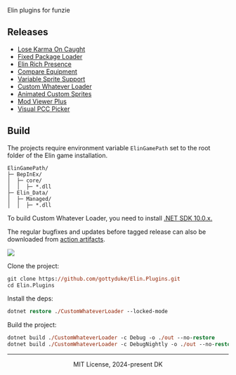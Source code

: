 Elin plugins for funzie

## Releases
- [Lose Karma On Caught](./KarmaOnCaught/)
- [Fixed Package Loader](./FixedPackageLoader/)
- [Elin Rich Presence](./ElinRichPresence/)
- [Compare Equipment](./EquipmentComparison/)
- [Variable Sprite Support](./VariableSpriteSupport/)
- [Custom Whatever Loader](./CustomWhateverLoader/)
- [Animated Custom Sprites](./AnimatedCustomSprites/)
- [Mod Viewer Plus](./ModViewerPlus/)
- [Visual PCC Picker](./CharacterCustomizerPlus/)

## Build
The projects require environment variable `ElinGamePath` set to the root folder of the Elin game installation.
```
ElinGamePath/
├─ BepInEx/
│  ├─ core/
│  │  ├─ *.dll
├─ Elin_Data/
│  ├─ Managed/
│  │  ├─ *.dll
```

To build Custom Whatever Loader, you need to install [.NET SDK 10.0.x.](https://dotnet.microsoft.com/en-us/download/dotnet/10.0)

The regular bugfixes and updates before tagged release can also be downloaded from [action artifacts](https://github.com/gottyduke/Elin.Plugins/actions).

![](https://github.com/gottyduke/Elin.Plugins/actions/workflows/cwl_ci.yml/badge.svg)

Clone the project:
```ps
git clone https://github.com/gottyduke/Elin.Plugins.git
cd Elin.Plugins
```

Install the deps:
```ps
dotnet restore ./CustomWhateverLoader --locked-mode
```

Build the project:
```ps
dotnet build ./CustomWhateverLoader -c Debug -o ./out --no-restore
dotnet build ./CustomWhateverLoader -c DebugNightly -o ./out --no-restore
```

---
<p align="center">MIT License, 2024-present DK</p>
